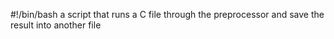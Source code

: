 #!/bin/bash
 a script that runs a C file through the preprocessor and save the result into another file
